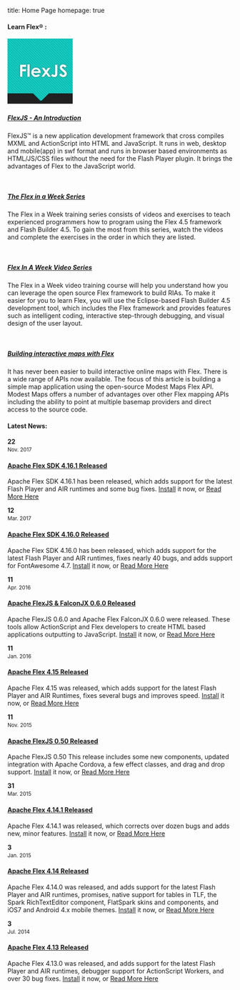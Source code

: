 title:  Home Page
homepage:    true

<!-- Learn Flex Start -->
<div class="row-fluid">

<div class="span8">

<div class="headline marginbottom"><h4>Learn Flex® :</h4></div>
<div class="row-fluid">
<!-- Project -->
<div class="span3">
    <div class="picture"><a href="https://www.slideshare.net/bigosmallm/flexjs-an-introduction"><img src="images/training/FlexJSAnIntroduction.png" alt=""/><div class="image-overlay-link"></div></a></div>
    <div class="item-description">
        <h5><a href="https://www.slideshare.net/bigosmallm/flexjs-an-introduction">FlexJS - An Introduction</a></h5>
        <p>FlexJS™ is a new application development framework that cross compiles MXML and ActionScript into HTML and JavaScript. It runs in web, desktop and mobile(app) in swf format and 
		runs in browser based environments as HTML/JS/CSS files without the need for the Flash Player plugin. It brings the advantages of Flex to the JavaScript world.</p>
    </div>
</div>

<!-- Project -->
<div class="span3">
    <div class="picture"><a href="https://www.adobe.com/devnet/flex/videotraining/exercises/ex1_01.html"><img src="images/training/FlexInAWeek.png" alt=""/><div class="image-overlay-link"></div></a></div>
    <div class="item-description">
        <h5><a href="https://www.adobe.com/devnet/flex/videotraining/exercises/ex1_01.html">The Flex in a Week Series</a></h5>
        <p>The Flex in a Week training series consists of videos and exercises to teach experienced programmers how to program using the Flex 4.5 framework and Flash Builder 4.5. To gain the most from this series, watch the videos and complete the exercises in the order in which they are listed.</p>
    </div>
</div>



<!-- Project -->
<div class="span3">
    <div class="picture"><a href="https://www.adobe.com/devnet/flex/videotraining.html"><img src="images/training/FlexInAWeekVideo.png" alt=""/><div class="image-overlay-link"></div></a></div>
    <div class="item-description">
        <h5><a href="https://www.adobe.com/devnet/flex/videotraining.html">Flex In A Week Video Series</a></h5>
        <p>The Flex in a Week video training course will help you understand how you can leverage the open source Flex framework to build RIAs. To make it easier for you to learn Flex, you will use the Eclipse-based Flash Builder 4.5 development tool, which includes the Flex framework and provides features such as intelligent coding, interactive step-through debugging, and visual design of the user layout.</p>
    </div>
</div>

<!-- Project -->
<div class="span3">
    <div class="picture"><a href="https://www.adobe.com/devnet/flex/articles/interactive_maps.html"><img src="images/training/1296459538876.jpg" alt=""/><div class="image-overlay-link"></div></a></div>
    <div class="item-description">
        <h5><a href="https://www.adobe.com/devnet/flex/articles/interactive_maps.html">Building interactive maps with Flex</a></h5>
        <p>It has never been easier to build interactive online maps with Flex. There is a wide range of APIs now available. The focus of this article is building a simple map application using the open-source Modest Maps Flex API. Modest Maps offers a number of advantages over other Flex mapping APIs including the ability to point at multiple basemap providers and direct access to the source code. </p>
    </div>
</div>

</div>

</div>
<!-- Learn Flex End -->
<!-- News Start -->
<div class="span4">

<div class="headline marginbottom"><h4>Latest News:</h4></div>
<div class="row-fluid">

<div class="entry">
<span class="meta"><strong>22</strong><br><small>Nov. 2017</small></span>
<div>
<h4><a href="https://blogs.apache.org/flex/entry/apache-flex-4-16-1"><u>Apache Flex SDK 4.16.1 Released</u></a></h4>
<p>Apache Flex SDK 4.16.1 has been released, which adds support for the latest Flash Player and AIR runtimes and some bug fixes. <a href="/installer.html">Install</a> it now, or <a href="https://blogs.apache.org/flex/entry/apache-flex-4-16-1">Read More Here</a></p>
</div>
</div>

<div class="entry">
<span class="meta"><strong>12</strong><br><small>Mar. 2017</small></span>
<div>
<h4><a href="https://blogs.apache.org/flex/entry/apache-flex-4-16-0"><u>Apache Flex SDK 4.16.0 Released</u></a></h4>
<p>Apache Flex SDK 4.16.0 has been released, which adds support for the latest Flash Player and AIR runtimes, fixes nearly 40 bugs, and adds support for FontAwesome 4.7. <a href="/installer.html">Install</a> it now, or <a href="https://blogs.apache.org/flex/entry/apache-flex-4-16-0">Read More Here</a></p>
</div>
</div>

<div class="entry">
<span class="meta"><strong>11</strong><br><small>Apr. 2016</small></span>
<div>
<h4><a href="https://blogs.apache.org/flex/entry/apache_flexjs_0_6_0"><u>Apache FlexJS & FalconJX 0.6.0 Released</u></a></h4>
<p>Apache FlexJS 0.6.0 and Apache Flex FalconJX 0.6.0 were released.  These tools allow ActionScript and Flex developers to create HTML based applications outputting to JavaScript. <a href="https:///installer.html">Install</a> it now, or <a href="https://blogs.apache.org/flex/entry/apache_flexjs_0_6_0">Read More Here</a></p>
</div>
</div>


<div class="entry">
<span class="meta"><strong>11</strong><br><small>Jan. 2016</small></span>
<div>
<h4><a href="https://blogs.apache.org/flex/entry/apache_flex_4_15_released"><u>Apache Flex 4.15 Released</u></a></h4>
<p>Apache Flex 4.15 was released, which adds support for the latest Flash Player and AIR Runtimes, fixes several bugs and improves speed.  <a href="/installer.html">Install</a> it now, or <a href="https://blogs.apache.org/flex/entry/apache_flex_4_15_released">Read More Here</a></p>
</div>
</div>

<div class="entry">
<span class="meta"><strong>11</strong><br><small>Nov. 2015</small></span>
<div>
<h4><a href="https://blogs.apache.org/flex/entry/apache_flexjs_0_5_0"><u>Apache FlexJS 0.50 Released</u></a></h4>
<p>Apache FlexJS 0.50  This release includes some new components, updated integration with Apache Cordova, a few effect classes, and drag and drop support. <a href="/installer.html">Install</a> it now, or <a href="https://blogs.apache.org/flex/entry/apache_flexjs_0_5_0">Read More Here</a></p>
</div>
</div>

<div class="entry">
<span class="meta"><strong>31</strong><br><small>Mar. 2015</small></span>
<div>
<h4><a href="https://blogs.apache.org/flex/entry/apache_flex_4_14_1"><u>Apache Flex 4.14.1 Released</u></a></h4>
<p>Apache Flex 4.14.1 was released, which corrects over dozen bugs and adds new, minor features.  <a href="/installer.html">Install</a> it now, or <a href="https://blogs.apache.org/flex/entry/apache_flex_4_14_1">Read More Here</a></p>
</div>
</div>


<div class="entry">
<span class="meta"><strong>3</strong><br><small>Jan. 2015</small></span>
<div>
<h4><a href="https://blogs.apache.org/flex/entry/apache_flex_4_14_released"><u>Apache Flex 4.14 Released</u></a></h4>
<p>Apache Flex 4.14.0 was released, and adds support for the latest Flash Player and AIR runtimes, promises, native support for tables in TLF, the Spark RichTextEditor component, FlatSpark skins and components, and iOS7 and Android 4.x mobile themes. <a href="/installer.html">Install</a> it now, or <a href="https://blogs.apache.org/flex/entry/apache_flex_4_14_released">Read More Here</a></p>
</div>
</div>

<div class="entry">
<span class="meta"><strong>3</strong><br><small>Jul. 2014</small></span>
<div>
<h4><a href="https://blogs.apache.org/flex/entry/apache_flex_sdk_4_13"><u>Apache Flex 4.13 Released</u></a></h4>
<p>Apache Flex 4.13.0 was released, and adds support for the latest Flash Player and AIR runtimes, debugger support for ActionScript Workers, and over 30 bug fixes. <a href="/installer.html">Install</a> it now, or <a href="https://blogs.apache.org/flex/entry/apache_flex_sdk_4_13">Read More Here</a></p>
</div>
</div>

</div>


</div>

</div>
<!-- News  End -->
